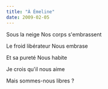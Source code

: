 ```yaml
---
title: "À Émeline"
date: 2009-02-05
---
```


Sous la neige
Nos corps s'embrassent

Le froid libérateur
Nous embrase

Et sa pureté
Nous habite

Je crois qu'il nous aime

Mais sommes-nous libres ?
